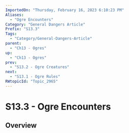 ```yaml
---
ImportedOn: "Thursday, February 16, 2023 6:10:23 PM"
Aliases:
  - "Ogre Encounters"
Category: "General Dangers Article"
Prefix: "S13.3"
Tags:
  - "Category/General-Dangers-Article"
parent:
  - "Ch13 - Ogres"
up:
  - "Ch13 - Ogres"
prev:
  - "S13.2 - Ogre Creatures"
next:
  - "S13.1 - Ogre Rules"
RWtopicId: "Topic_2965"
---
```

# S13.3 - Ogre Encounters
## Overview
